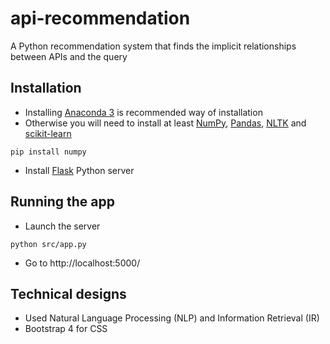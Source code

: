 # api-recommendation
A Python recommendation system that finds the implicit relationships between APIs and the query

## Installation
- Installing [Anaconda 3](https://www.anaconda.com/distribution/) is recommended way of installation
- Otherwise you will need to install at least [NumPy](https://www.scipy.org/install.html), [Pandas](https://pandas.pydata.org/), [NLTK](https://www.nltk.org/install.html) and [scikit-learn](https://scikit-learn.org/stable/install.html)
```
pip install numpy
```
- Install [Flask](http://flask.pocoo.org/) Python server

## Running the app
- Launch the server
```
python src/app.py
```
- Go to http://localhost:5000/

## Technical designs
- Used Natural Language Processing (NLP) and Information Retrieval (IR)
- Bootstrap 4 for CSS